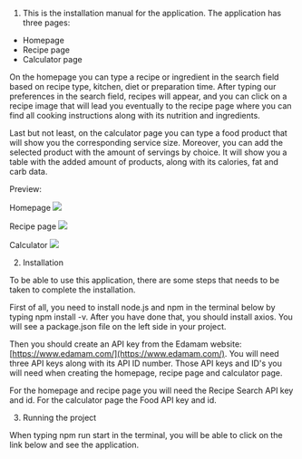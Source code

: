 1. This is the installation manual for the application. The application has three pages:
- Homepage
- Recipe page
- Calculator page

On the homepage you can type a recipe or ingredient in the search field
based on recipe type, kitchen, diet or preparation time. After typing our 
preferences in the search field, recipes will appear, and you can click on 
a recipe image that will lead you eventually to the recipe page where you 
can find all cooking instructions along with its nutrition and ingredients.

Last but not least, on the calculator page you can type a food product that 
will show you the corresponding service size. Moreover, you can add the 
selected product with the amount of servings by choice. It will show you a 
table with the added amount of products, along with its calories, fat and 
carb data.

Preview:

Homepage
![](../../../Desktop/homepage.jpg)

Recipe page
![](../../../Desktop/recipe-detail-page.jpg)

Calculator
![](../../../Desktop/calorie-calculator-page.jpg)

2. Installation

To be able to use this application, there are some steps that needs to be taken 
to complete the installation. 

First of all, you need to install node.js and npm in the terminal below by typing 
npm install -v. After you have done that, you should install axios. You will see 
a package.json file on the left side in your project. 


Then you should create an API key from the Edamam website: 
[https://www.edamam.com/](https://www.edamam.com/). You will need three API keys 
along with its API ID number. Those API keys and ID's you will need when creating 
the homepage, recipe page and calculator page.

For the homepage and recipe page you will need the Recipe Search API key and id.
For the calculator page the Food API key and id.

3. Running the project

When typing npm run start in the terminal, you will be able to click on the link
below and see the application.



